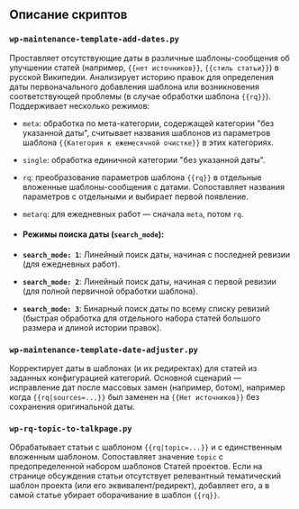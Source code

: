 ## Описание скриптов

### `wp-maintenance-template-add-dates.py`

Проставляет отсутствующие даты в различные шаблоны-сообщения об улучшении статей (например, `{{нет источников}}`, `{{стиль статьи}}`) в русской Википедии. Анализирует историю правок для определения даты первоначального добавления шаблона или возникновения соответствующей проблемы (в случае обработки шаблона `{{rq}}`). Поддерживает несколько режимов:
*   `meta`: обработка по мета-категории, содержащей категории "без указанной даты", считывает названия шаблонов из параметров шаблона `{{Категория к ежемесячной очистке}}` в этих категориях.
*   `single`: обработка единичной категории "без указанной даты".
*   `rq`: преобразование параметров шаблона `{{rq}}` в отдельные вложенные шаблоны-сообщения с датами. Сопоставляет названия параметров с отдельными и выбирает первой появление.
*   `metarq`: для ежедневных работ — сначала `meta`, потом `rq`.

*   #### Режимы поиска даты (`search_mode`):
*   **`search_mode: 1`**: Линейный поиск даты, начиная с последней ревизии (для ежедневных работ).
*   **`search_mode: 2`**: Линейный поиск даты, начиная с первой ревизии (для полной первичной обработки шаблона).
*   **`search_mode: 3`**: Бинарный поиск даты по всему списку ревизий (быстрая обработка для отдельного набора статей большого размера и длиной истории правок).

### `wp-maintenance-template-date-adjuster.py`

Корректирует даты в шаблонах (и их редиректах) для статей из заданных конфигурацией категорий. Основной сценарий — исправление дат после массовых замен (например, ботом), например когда `{{rq|sources=...}}` был заменен на `{{Нет источников}}` без сохранения оригинальной даты.

### `wp-rq-topic-to-talkpage.py`

Обрабатывает статьи с шаблоном `{{rq|topic=...}}` и с единственным вложенным шаблоном. Сопоставляет значение `topic` с предопределенной набором шаблонов Статей проектов. Если на странице обсуждения статьи отсутствует релевантный тематический шаблон проекта (или его эквивалент/редирект), добавляет его, а в самой статье убирает оборачивание в шаблон `{{rq}}`.
